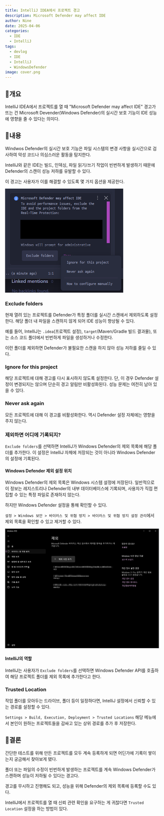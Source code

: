 ```yaml
---
title: IntelliJ IDEA에서 프로젝트 경고
description: Microsoft Defender may affect IDE
author: Nine
date: 2025-04-06
categories:
  - IDE
  - IntelliJ
tags:
  - devlog
  - IDE
  - IntelliJ
  - WindowsDefender
image: cover.png
---
```

## 📌개요

IntelliJ IDEA에서 프로젝트를 열 때 "Microsoft Defender may affect IDE" 경고가 뜨는 건 Microsoft Devender(Windows Defender)의 실시간 보호 기능이 IDE 성능에 영향을 줄 수 있다는 의미다.

## 📌내용

Windwos Defender의 실시간 보호 기능은 파일 시스템의 변경 사항을 실시간으로 검사하여 악성 코드나 의심스러운 활동을 탐지한다.

IntelliJ와 같은 IDE는 빌드, 인덱싱, 파일 읽기/쓰기 작업이 빈번하게 발생하기 때문에 Defender의 스캔이 성능 저하를 유발할 수 있다.

이 경고는 사용자가 이를 해결할 수 있도록 몇 가지 옵션을 제공한다.

![IntelliJ IDEA](image-1.png)

### Exclude folders

현재 열려 있는 프로젝트를 Defender가 특정 폴더를 실시간 스캔에서 제외하도록 설정한다.
해당 폴더 내 파일을 스캔하지 않게 되어 IDE 성능이 향상될 수 있다.

예를 들어, IntelliJ는 `.idea`(프로젝트 설정), `target`(Maven/Gradle 빌드 결과물), 또는 소스 코드 폴더에서 빈번하게 파일을 생성하거나 수정한다.

이런 폴더를 제외하면 Defender가 불필요한 스캔을 하지 않아 성능 저하를 줄일 수 있다.

### Ignore for this project

해당 프로젝트에 대해 경고를 다시 표시하지 않도록 설정한다.
단, 이 경우 Defender 설정이 변경되지는 않으며 단순히 경고 알림만 비활성화된다.
성능 문제는 여전히 남아 있을 수 있다.

### Never ask again

모든 프로젝트에 대해 이 경고를 비활성화한다.
역시 Defender 설정 자체에는 영향을 주지 않는다.

### 제외하면 어디에 기록되지?

`Exclude folders`를 선택하면 IntelliJ가 Windows Defender의 제외 목록에 해당 폴더를 추가한다.
이 설정은 IntelliJ 자체에 저장되는 것이 아니라 Windows Defender의 설정에 기록된다.

#### Windows Defender 제외 설정 위치

Windows Defender의 제외 목록은 Windows 시스템 설정에 저장된다.
일반적으로 이 정보는 레지스트리나 Defender의 내부 데이터베이스에 기록되며, 사용자가 직접 편집할 수 있는 특정 파일로 존재하지 않는다.

하지만 Windows Defender 설정을 통해 확인할 수 있다.

`설정 > Windows 보안 > 바이러스 및 위협 방지 > 바이러스 및 위협 방지 설정 관리`에서 제외 목록을 확인할 수 있고 제거할 수 있다.

![Windows Defender](image-2.png)

#### IntelliJ의 역할

IntelliJ는 사용자가 `Exclude folders`를 선택하면 Windows Defender API를 호출하여 해당 프로젝트 폴더를 제외 목록에 추가한다고 한다.

### Trusted Location

작업 폴더를 모아두는 드라이브, 폴더 등이 일정하다면, IntelliJ 설정에서 신뢰할 수 있는 경로를 설정할 수 있다.

`Settings > Build, Execution, Deployment > Trusted Locations` 해당 메뉴에서 본인이 원하는 프로젝트들을 감싸고 있는 상위 경로를 추가 후 저장한다.

## 🎯결론

간단한 테스트를 위해 만든 프로젝트를 모두 계속 등록하게 되면 어딘가에 기록이 쌓이는지 궁금해서 찾아보게 됐다.

폴더 또는 파일의 수정이 빈번하게 발생하는 프로젝트를 계속 Windows Defender가 스캔하며 성능이 저하될 수 있다는 경고다.

경고를 무시하고 진행해도 되고, 성능을 위해 Defender의 제외 목록에 등록할 수도 있다.

IntelliJ에서 프로젝트를 열 때 신뢰 관련 확인을 요구하는 게 귀찮다면 `Trusted Location` 설정을 하는 방법이 있다.
